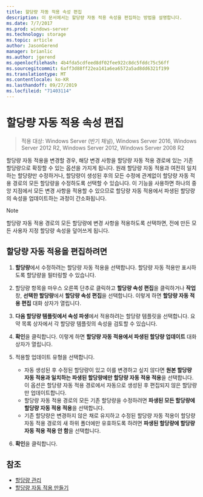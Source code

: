 ```yaml
---
title: 할당량 자동 적용 속성 편집
description: 이 문서에서는 할당량 자동 적용 속성을 편집하는 방법을 설명합니다.
ms.date: 7/7/2017
ms.prod: windows-server
ms.technology: storage
ms.topic: article
author: JasonGerend
manager: brianlic
ms.author: jgerend
ms.openlocfilehash: 4b4fda5cdfeed8df02fee922c8dc5fddc75c56ff
ms.sourcegitcommit: 6aff3d88ff22ea141a6ea6572a5ad8dd6321f199
ms.translationtype: MT
ms.contentlocale: ko-KR
ms.lasthandoff: 09/27/2019
ms.locfileid: "71403114"
---
```

# <a name="edit-auto-apply-quota-properties"></a>할당량 자동 적용 속성 편집

> 적용 대상: Windows Server (반기 채널), Windows Server 2016, Windows Server 2012 R2, Windows Server 2012, Windows Server 2008 R2

할당량 자동 적용을 변경할 경우, 해당 변경 사항을 할당량 자동 적용 경로에 있는 기존 할당량으로 확장할 수 있는 옵션을 가지게 됩니다. 원래 할당량 자동 적용과 여전히 일치하는 할당량만 수정하거나, 할당량이 생성된 후의 모든 수정에 관계없이 할당량 자동 적용 경로의 모든 할당량을 수정하도록 선택할 수 있습니다. 이 기능을 사용하면 하나의 중앙 지점에서 모든 변경 사항을 적용할 수 있으므로 할당량 자동 적용에서 파생된 할당량의 속성을 업데이트하는 과정이 간소화됩니다.

> [!Note]
> 할당량 자동 적용 경로의 모든 할당량에 변경 사항을 적용하도록 선택하면, 전에 만든 모든 사용자 지정 할당량 속성을 덮어쓰게 됩니다.

## <a name="to-edit-an-auto-apply-quota"></a>할당량 자동 적용을 편집하려면

1.  **할당량**에서 수정하려는 할당량 자동 적용을 선택합니다. 할당량 자동 적용만 표시하도록 할당량을 필터링할 수 있습니다.

2.  할당량 항목을 마우스 오른쪽 단추로 클릭하고 **할당량 속성 편집**을 클릭하거나 **작업** 창, **선택한 할당량**에서 **할당량 속성 편집**을 선택합니다. 이렇게 하면 **할당량 자동 적용 편집** 대화 상자가 열립니다.

3.  **다음 할당량 템플릿에서 속성 파생**에서 적용하려는 할당량 템플릿을 선택합니다. 요약 목록 상자에서 각 할당량 템플릿의 속성을 검토할 수 있습니다.

4.  **확인**을 클릭합니다. 이렇게 하면 **할당량 자동 적용에서 파생된 할당량 업데이트** 대화 상자가 열립니다.

5.  적용할 업데이트 유형을 선택합니다.

    -   자동 생성된 후 수정된 할당량이 있고 이를 변경하고 싶지 않다면 **원본 할당량 자동 적용과 일치하는 파생된 할당량에만 할당량 자동 적용 적용**을 선택합니다. 이 옵션은 할당량 자동 적용 경로에서 자동으로 생성된 후 편집되지 않은 할당량만 업데이트합니다.
    -   할당량 자동 적용 경로의 모든 기존 할당량을 수정하려면 **파생된 모든 할당량에 할당량 자동 적용 적용**을 선택합니다.
    -   기존 할당량은 변경하지 않은 채로 유지하고 수정된 할당량 자동 적용이 할당량 자동 적용 경로의 새 하위 폴더에만 유효하도록 하려면 **파생된 할당량에 할당량 자동 적용 적용 안 함**을 선택합니다.

6.  **확인**을 클릭합니다.

## <a name="see-also"></a>참조

-   [할당량 관리](quota-management.md)
-   [할당량 자동 적용 만들기](create-auto-apply-quota.md)


